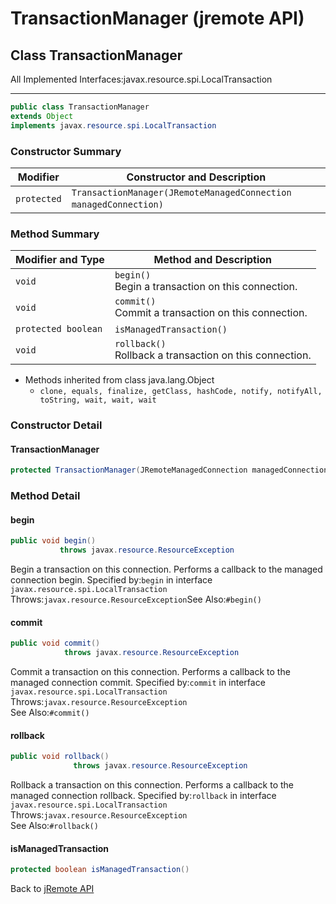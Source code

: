 # TransactionManager (jremote API)

<PageHeader />

## Class TransactionManager

All Implemented Interfaces:javax.resource.spi.LocalTransaction

* * *

```java
public class TransactionManager
extends Object
implements javax.resource.spi.LocalTransaction
```

### Constructor Summary

| Modifier | Constructor and Description |
| --- | --- |
| `protected` | `TransactionManager(JRemoteManagedConnection managedConnection)`  |

### Method Summary

| Modifier and Type | Method and Description |
| --- | --- |
| `void` | `begin()`<br>Begin a transaction on this connection. |
| `void` | `commit()`<br>Commit a transaction on this connection. |
| `protected boolean` | `isManagedTransaction()`  |
| `void` | `rollback()`<br>Rollback a transaction on this connection. |

- Methods inherited from class java.lang.Object
  - `clone, equals, finalize, getClass, hashCode, notify, notifyAll, toString, wait, wait, wait`

### Constructor Detail

#### TransactionManager

```java
protected TransactionManager(JRemoteManagedConnection managedConnection)
```

### Method Detail

#### begin

```java
public void begin()
           throws javax.resource.ResourceException
```

Begin a transaction on this connection. Performs a callback to the managed connection begin.
Specified by:`begin` in interface `javax.resource.spi.LocalTransaction`  
Throws:`javax.resource.ResourceException`See Also:`#begin()`

#### commit

```java
public void commit()
            throws javax.resource.ResourceException
```

Commit a transaction on this connection. Performs a callback to the managed connection commit.
Specified by:`commit` in interface `javax.resource.spi.LocalTransaction`  
Throws:`javax.resource.ResourceException`  
See Also:`#commit()`

#### rollback

```java
public void rollback()
              throws javax.resource.ResourceException
```

Rollback a transaction on this connection. Performs a callback to the managed connection rollback.
Specified by:`rollback` in interface `javax.resource.spi.LocalTransaction`  
Throws:`javax.resource.ResourceException`  
See Also:`#rollback()`

#### isManagedTransaction

```java
protected boolean isManagedTransaction()
```

Back to [jRemote API](./../../README.md)
  
<PageFooter />
